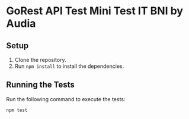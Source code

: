 # GoRest API Test Mini Test IT BNI by Audia

## Setup
1. Clone the repository.
2. Run `npm install` to install the dependencies.

## Running the Tests
Run the following command to execute the tests:
```sh
npm test

